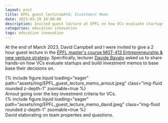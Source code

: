 ```yaml
---
layout: post
title: EPFL guest lecture&#58; Investment Memo
date: 2023-03-29 18:00:00
description: Invited guest lecture at EPFL on how VCs evaluate startups & build investment memos that they base their decisions on.
categories: education innovation
tags: education innovation
---
```


At the end of March 2023, David Campbell and I were invited to give a 2 hour guest lecture in the [EPFL master's course MGT-413 Entrepreneurship & new venture strategy](https://edu.epfl.ch/coursebook/en/entrepreneurship-new-venture-strategy-MGT-413). Specifically, lecturer [Davide Bavato](https://people.epfl.ch/davide.bavato/?lang=en) asked us to share hands-on how VCs evaluate startups and build investment memos to base base their decisions on.

<div class="row mt-3">
    <div class="col-sm mt-3 mt-md-0">
        {% include figure.liquid loading="eager" path="assets/img/EPFL_guest_lecture_memo_arnout.jpeg" class="img-fluid rounded z-depth-1" zoomable=true %}
        <div class="caption">
            Arnout going over the key investment criteria for VCs.
        </div>
    </div>
    <div class="col-sm mt-3 mt-md-0">
        {% include figure.liquid loading="eager" path="assets/img/EPFL_guest_lecture_memo_david.jpeg" class="img-fluid rounded z-depth-1" zoomable=true %}
        <div class="caption">
            David elaborating on team properties and questions.
        </div>
    </div>
</div>

